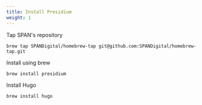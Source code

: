 ```yaml
---
title: Install Presidium
weight: 1
---
```


Tap SPAN's repository

   ```
   brew tap SPANDigital/homebrew-tap git@github.com:SPANDigital/homebrew-tap.git
   ```

Install using brew

   ```
   brew install presidium
   ```


Install Hugo

```
brew install hugo
```